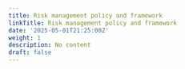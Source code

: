 ```yaml
---
title: Risk management policy and framework
linkTitle: Risk management policy and framework
date: '2025-05-01T21:25:00Z'
weight: 1
description: No content
draft: false
---
```




